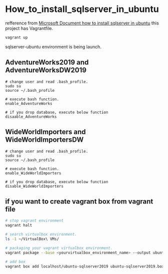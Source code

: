 # How_to_install_sqlserver_in_ubuntu

refference from [Microsoft Document how to install sqlserver in ubuntu](https://docs.microsoft.com/en-US/sql/linux/quickstart-install-connect-ubuntu?view=sql-server-ver15)
this project has Vagrantfile.

```shell
vagrant up
```

sqlserver-ubuntu environment is being launch.

## AdventureWorks2019 and AdventureWorksDW2019

```shell
# change user and read .bash_profile.
sudo su
source ~/.bash_profile

# execute bash function.
enable_AdventureWorks

# if you drop database, execute below function
disaable_AdventureWorks
```

## WideWorldImporters and WideWorldImportersDW

```shell
# change user and read .bash_profile.
sudo su
source ~/.bash_profile

# execute bash function.
enable_WideWorldImporters

# if you drop database, execute below function
disable_WideWorldImporters
```

## if you want to create vagrant box from vagrant file

```bash
# stop vagrant environment
vagrant halt

# search virtualbox environment.
ls -1 ~/VirtualBox\ VMs/

# packaging your vagrant virtualbox environment. 
vagrant package --base <yourvirtualbox_environment_name> --output ubuntu-sqlserver2019.box

# add box
vagrant box add localhost/ubuntu-sqlserver2019 ubuntu-sqlserver2019.box
```
